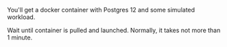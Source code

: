 You'll get a docker container with Postgres 12 and some simulated workload.

Wait until container is pulled and launched. Normally, it takes not more than 1 minute.
